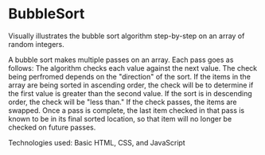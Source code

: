 # BubbleSort
Visually illustrates the bubble sort algorithm step-by-step on an array of random integers.

A bubble sort makes multiple passes on an array. Each pass goes as follows:
The algorithm checks each value against the next value. The check being perfromed depends 
on the "direction" of the sort. If the items in the array are being sorted in ascending order, 
the check will be to determine if the first value is greater than the second value. If the
sort is in descending order, the check will be "less than." If the check passes, the items are
swapped. Once a pass is complete, the last item checked in that pass is known to be in its final sorted 
location, so that item will no longer be checked on future passes.

Technologies used:
Basic HTML, CSS, and JavaScript

